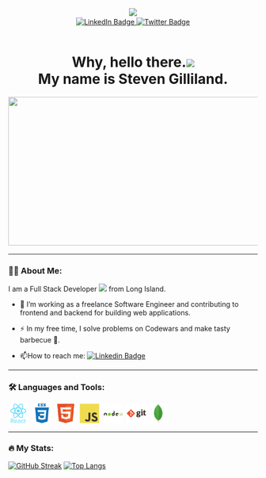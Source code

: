 <div id="header" align="center">
  <img src="https://media.giphy.com/media/NEvPzZ8bd1V4Y/giphy.gif" width="400">
  <div id="badges">
  <a href="https://www.linkedin.com/in/stevgill/">
    <img src="https://img.shields.io/badge/LinkedIn-blue?style=for-the-badge&logo=linkedin&logoColor=white" alt="LinkedIn Badge"/>
  </a>
  <a href="https://twitter.com/StevenGillila12">
    <img src="https://img.shields.io/badge/Twitter-blue?style=for-the-badge&logo=twitter&logoColor=white" alt="Twitter Badge"/>
  </a>
</div>
  <img src="https://komarev.com/ghpvc/?username=StevDev88&style=plastic&color=blue" alt=""/>
  <h1>
  Why, hello there.<img src="https://media.giphy.com/media/hvRJCLFzcasrR4ia7z/giphy.gif"/><br>
    My name is Steven Gilliland.
</h1>
  </div>
  
 <div align="center">
  <img src="https://media.giphy.com/media/dWesBcTLavkZuG35MI/giphy.gif" width="600" height="300"/>
</div>

---


### :man_technologist: About Me:


I am a Full Stack Developer <img src="https://media.giphy.com/media/WUlplcMpOCEmTGBtBW/giphy.gif" width="30"> from Long Island.

- :telescope: I’m working as a freelance Software Engineer and contributing to frontend and backend for building web applications.

- :zap: In my free time, I solve problems on Codewars and make tasty barbecue 🍖.

- :mailbox:How to reach me: [![Linkedin Badge](https://img.shields.io/badge/-StevenGilliland-blue?style=flat&logo=Linkedin&logoColor=white)](https://www.linkedin.com/in/stevgill/)

---

### 🛠️ Languages and Tools:

<div>
  <img src="https://github.com/devicons/devicon/blob/master/icons/react/react-original-wordmark.svg" title="React" alt="React" width="40" height="40"/>&nbsp;
  <img src="https://github.com/devicons/devicon/blob/master/icons/css3/css3-plain-wordmark.svg"  title="CSS3" alt="CSS" width="40" height="40"/>&nbsp;
  <img src="https://github.com/devicons/devicon/blob/master/icons/html5/html5-original.svg" title="HTML5" alt="HTML" width="40" height="40"/>&nbsp;
  <img src="https://github.com/devicons/devicon/blob/master/icons/javascript/javascript-original.svg" title="JavaScript" alt="JavaScript" width="40" height="40"/>&nbsp;
  <img src="https://github.com/devicons/devicon/blob/master/icons/nodejs/nodejs-original-wordmark.svg" title="NodeJS" alt="NodeJS" width="40" height="40"/>&nbsp;
  <img src="https://github.com/devicons/devicon/blob/master/icons/git/git-original-wordmark.svg" title="Git" **alt="Git" width="40" height="40"/>
  <img src="https://github.com/devicons/devicon/blob/master/icons/mongodb/mongodb-original.svg" title="MongoDB" alt="MongoDB" width="40" height="40"/>&nbsp;
</div>

---

### :fire: My Stats:

[![GitHub Streak](http://github-readme-streak-stats.herokuapp.com?user=StevDev88&theme=dark&background=000000)](https://git.io/streak-stats)
[![Top Langs](https://github-readme-stats.vercel.app/api/top-langs/?username=StevDev88&layout=compact&theme=vision-friendly-dark)](https://github.com/StevDev88/github-readme-stats)
